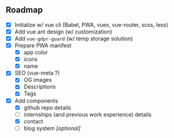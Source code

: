 ## Roadmap

* [x] Initialize w/ vue cli (Babel, PWA, vuex, vue-router, scss, less)
* [x] Add vue ant design (w/ customization)
* [x] Add `vue-gdpr-guard` (w/ temp storage solution)
* [x] Prepare PWA manifest
  * [x] app color
  * [x] icons
  * [x] name
* [x] SEO (vue-meta ?)
	* [x] OG images
	* [x] Descriptions
	* [x] Tags
* [x] Add components
  * [x] github repo details
  * [ ] internships (and previous work experience) details
  * [x] contact
  * [ ] blog system *[optional]*

